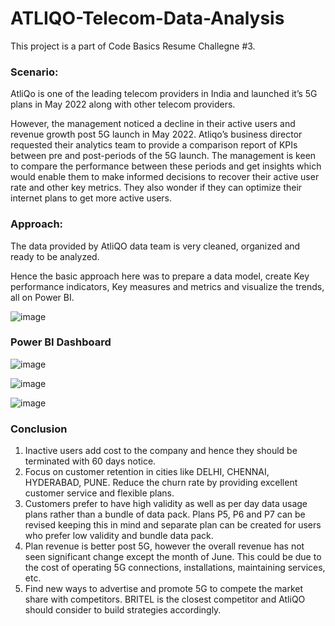 # ATLIQO-Telecom-Data-Analysis

This project is a part of Code Basics Resume Challegne #3. 

### Scenario: 

AtliQo is one of the leading telecom providers in India and launched it’s 5G plans in May 2022 along with other telecom providers.

However, the management noticed a decline in their active users and revenue growth post 5G launch in May 2022. Atliqo’s business director requested their analytics team to provide a comparison report of KPIs between pre and post-periods of the 5G launch. The management is keen to compare the performance between these periods and get insights which would enable them to make informed decisions to recover their active user rate and other key metrics. They also wonder if they can optimize their internet plans to get more active users.


### Approach: 

The data provided by AtliQO data team is very cleaned, organized and ready to be analyzed. 

Hence the basic approach here was to prepare a data model, create Key performance indicators, Key measures and metrics and visualize the trends, all on Power BI. 

![image](https://user-images.githubusercontent.com/89634505/209774604-b4ede847-bc48-489f-a526-05cc5a4aed28.png)


### Power BI Dashboard

![image](https://user-images.githubusercontent.com/89634505/209774741-e4466794-c210-4106-93e4-d316b6d09030.png)

![image](https://user-images.githubusercontent.com/89634505/209774804-c3852969-9250-49be-bbf6-20719a1edb17.png)

![image](https://user-images.githubusercontent.com/89634505/209774898-1147ce17-9206-47b0-85fb-dd6191f265da.png)

### Conclusion

1. Inactive users add cost to the company and hence they should be terminated with 60 days notice.
2. Focus on customer retention in cities like DELHI, CHENNAI, HYDERABAD, PUNE. Reduce the churn rate by providing excellent customer service and flexible plans.
3. Customers prefer to have high validity as well as per day data usage plans rather than a bundle of data pack. Plans P5, P6 and P7 can be revised keeping this in mind and separate plan can be created for users who prefer low validity and bundle data pack. 
4. Plan revenue is better post 5G, however the overall revenue has not seen significant change except the month of June. This could be due to the cost of operating 5G connections, installations, maintaining services, etc.
5. Find new ways to advertise and promote 5G to compete the market share with competitors. BRITEL is the closest competitor and AtliQO should consider to build strategies accordingly. 




